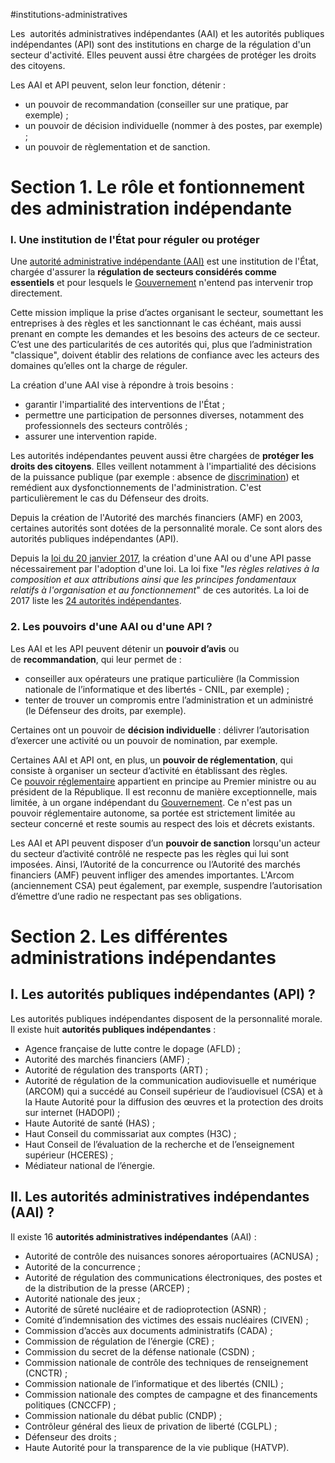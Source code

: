 #institutions-administratives 

Les  autorités administratives indépendantes (AAI) et les autorités publiques indépendantes (API) sont des institutions en charge de la régulation d'un secteur d'activité. Elles peuvent aussi être chargées de protéger les droits des citoyens.

Les AAI et API peuvent, selon leur fonction, détenir : 

- un pouvoir de recommandation (conseiller sur une pratique, par exemple) ;
- un pouvoir de décision individuelle (nommer à des postes, par exemple) ;
- un pouvoir de règlementation et de sanction.

# Section 1. Le rôle et fontionnement des administration indépendante

### I. Une institution de l'État pour réguler ou protéger

Une [autorité administrative indépendante (AAI)](https://www.vie-publique.fr/fiches/20242-quest-ce-quune-aai-quest-ce-quune-api#) est une institution de l'État, chargée d'assurer la **régulation de secteurs considérés comme essentiels** et pour lesquels le [Gouvernement](https://www.vie-publique.fr/fiches/20242-quest-ce-quune-aai-quest-ce-quune-api#) n'entend pas intervenir trop directement.

Cette mission implique la prise d’actes organisant le secteur, soumettant les entreprises à des règles et les sanctionnant le cas échéant, mais aussi prenant en compte les demandes et les besoins des acteurs de ce secteur. C’est une des particularités de ces autorités qui, plus que l’administration "classique", doivent établir des relations de confiance avec les acteurs des domaines qu’elles ont la charge de réguler.

La création d'une AAI vise à répondre à trois besoins :

- garantir l'impartialité des interventions de l'État ;
- permettre une participation de personnes diverses, notamment des professionnels des secteurs contrôlés ;
- assurer une intervention rapide.

Les autorités indépendantes peuvent aussi être chargées de **protéger les droits des citoyens**. Elles veillent notamment à l'impartialité des décisions de la puissance publique (par exemple : absence de [discrimination](https://www.vie-publique.fr/fiches/20242-quest-ce-quune-aai-quest-ce-quune-api#)) et remédient aux dysfonctionnements de l'administration. C'est particulièrement le cas du Défenseur des droits.

Depuis la création de l'Autorité des marchés financiers (AMF) en 2003, certaines autorités sont dotées de la personnalité morale. Ce sont alors des autorités publiques indépendantes (API).

Depuis la [loi du 20 janvier 2017](https://www.vie-publique.fr/loi/20972-statut-general-des-autorites-administratives-independantes-aai), la création d'une AAI ou d'une API passe nécessairement par l'adoption d'une loi. La loi fixe "_les règles relatives à la composition et aux attributions ainsi que les principes fondamentaux relatifs à l'organisation et au fonctionnement_" de ces autorités. La loi de 2017 liste les [24 autorités indépendantes](https://www.vie-publique.fr/fiches/20238-quelles-sont-les-differentes-aai-et-api).

### 2. Les pouvoirs d'une AAI ou d'une API ?

Les AAI et les API peuvent détenir un **pouvoir d’avis** ou de **recommandation**, qui leur permet de :

- conseiller aux opérateurs une pratique particulière (la Commission nationale de l’informatique et des libertés - CNIL, par exemple) ;
- tenter de trouver un compromis entre l’administration et un administré (le Défenseur des droits, par exemple).

Certaines ont un pouvoir de **décision individuelle** : délivrer l’autorisation d’exercer une activité ou un pouvoir de nomination, par exemple. 

Certaines AAI et API ont, en plus, un **pouvoir de réglementation**, qui consiste à organiser un secteur d’activité en établissant des règles. Ce [pouvoir réglementaire](https://www.vie-publique.fr/fiches/19478-quest-ce-que-le-pouvoir-reglementaire) appartient en principe au Premier ministre ou au président de la République. Il est reconnu de manière exceptionnelle, mais limitée, à un organe indépendant du [Gouvernement](https://www.vie-publique.fr/fiches/20242-quest-ce-quune-aai-quest-ce-quune-api#). Ce n'est pas un pouvoir réglementaire autonome, sa portée est strictement limitée au secteur concerné et reste soumis au respect des lois et décrets existants.

Les AAI et API peuvent disposer d’un **pouvoir de sanction** lorsqu'un acteur du secteur d’activité contrôlé ne respecte pas les règles qui lui sont imposées. Ainsi, l’Autorité de la concurrence ou l’Autorité des marchés financiers (AMF) peuvent infliger des amendes importantes. L'Arcom (anciennement CSA) peut également, par exemple, suspendre l’autorisation d’émettre d’une radio ne respectant pas ses obligations.

# Section 2. Les différentes administrations indépendantes

## I. Les autorités publiques indépendantes (API) ?

Les autorités publiques indépendantes disposent de la personnalité morale. Il existe huit **autorités publiques indépendantes** :

- Agence française de lutte contre le dopage (AFLD) ;
- Autorité des marchés financiers (AMF) ;
- Autorité de régulation des transports (ART) ;
- Autorité de régulation de la communication audiovisuelle et numérique (ARCOM) qui a succédé au Conseil supérieur de l’audiovisuel (CSA) et à la Haute Autorité pour la diffusion des œuvres et la protection des droits sur internet (HADOPI) ;
- Haute Autorité de santé (HAS) ;
- Haut Conseil du commissariat aux comptes (H3C) ;
- Haut Conseil de l’évaluation de la recherche et de l’enseignement supérieur (HCERES) ;
- Médiateur national de l’énergie.

## II. Les autorités administratives indépendantes (AAI) ?

Il existe 16 **autorités administratives indépendantes** (AAI) : 

- Autorité de contrôle des nuisances sonores aéroportuaires (ACNUSA) ;
- Autorité de la concurrence ;
- Autorité de régulation des communications électroniques, des postes et de la distribution de la presse (ARCEP) ;
- Autorité nationale des jeux ;
- Autorité de sûreté nucléaire et de radioprotection (ASNR) ;
- Comité d’indemnisation des victimes des essais nucléaires (CIVEN) ;
- Commission d’accès aux documents administratifs (CADA) ;
- Commission de régulation de l’énergie (CRE) ;
- Commission du secret de la défense nationale (CSDN) ;
- Commission nationale de contrôle des techniques de renseignement (CNCTR) ;
- Commission nationale de l’informatique et des libertés (CNIL) ;
- Commission nationale des comptes de campagne et des financements politiques (CNCCFP) ;
- Commission nationale du débat public (CNDP) ;
- Contrôleur général des lieux de privation de liberté (CGLPL) ;
- Défenseur des droits ;
- Haute Autorité pour la transparence de la vie publique (HATVP).